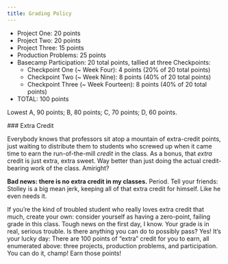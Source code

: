 ```yaml
---
title: Grading Policy
---
```


- Project One: 20 points
- Project Two: 20 points
- Project Three: 15 points
- Production Problems: 25 points
- Basecamp Participation: 20 total points, tallied at three Checkpoints:
  - Checkpoint One (~ Week Four): 4 points (20% of 20 total points)
  - Checkpoint Two (~ Week Nine): 8 points (40% of 20 total points)
  - Checkpoint Three (~ Week Fourteen): 8 points (40% of 20 total points)
- TOTAL: 100 points

Lowest A, 90 points; B, 80 points; C, 70 points; D, 60 points.

<section class="extra-credit" markdown="1">
### Extra Credit

Everybody knows that professors sit atop a mountain of extra-credit points, just waiting to
distribute them to students who screwed up when it came time to earn the run-of-the-mill *credit* in
the class. As a bonus, that *extra* credit is just extra, extra sweet. Way better than just doing
the actual credit-bearing work of the class. Amiright?

**Bad news: there is no extra credit in my classes.** Period. Tell your friends: Stolley is a big
mean jerk, keeping all of that extra credit for himself. Like he even needs it.

If you’re the kind of troubled student who really loves extra credit that much, create your own:
consider yourself as having a zero-point, failing grade in this class. Tough news on the first day,
I know. Your grade is in real, serious trouble. Is there anything you can do to possibly pass? Yes!
It’s your lucky day: There are 100 points of “extra” credit for you to earn, all enumerated above:
three projects, production problems, and participation. You can do it, champ! Earn those points!

</section>

